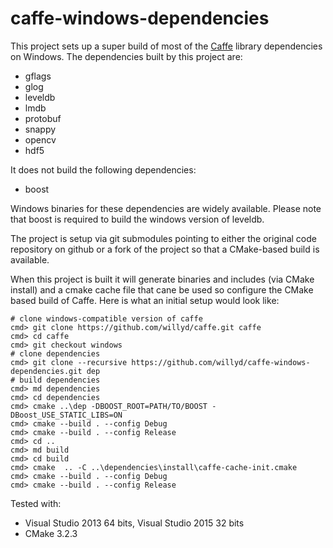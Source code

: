 # caffe-windows-dependencies
This project sets up a super build of most of the [Caffe](https://github.com/BVLC/caffe) library dependencies on Windows. The dependencies built by this project are:
* gflags
* glog
* leveldb
* lmdb
* protobuf
* snappy
* opencv
* hdf5

It does not build the following dependencies:
* boost

Windows binaries for these dependencies are widely available. Please note that boost is required to build the windows version of leveldb.

The project is setup via git submodules pointing to either the original code repository on github or a fork of the project so that a CMake-based build is available.

When this project is built it will generate binaries and includes (via CMake install) and a cmake cache file that cane be used so configure the CMake based build of Caffe. Here is what an initial setup would look like:

    # clone windows-compatible version of caffe
    cmd> git clone https://github.com/willyd/caffe.git caffe
    cmd> cd caffe
    cmd> git checkout windows
    # clone dependencies
    cmd> git clone --recursive https://github.com/willyd/caffe-windows-dependencies.git dep
    # build dependencies
    cmd> md dependencies
    cmd> cd dependencies
    cmd> cmake ..\dep -DBOOST_ROOT=PATH/TO/BOOST -DBoost_USE_STATIC_LIBS=ON
    cmd> cmake --build . --config Debug
    cmd> cmake --build . --config Release
    cmd> cd ..
    cmd> md build
    cmd> cd build
    cmd> cmake  .. -C ..\dependencies\install\caffe-cache-init.cmake
    cmd> cmake --build . --config Debug
    cmd> cmake --build . --config Release
    
Tested with:
- Visual Studio 2013 64 bits, Visual Studio 2015 32 bits 
- CMake 3.2.3
